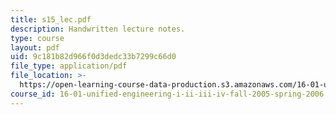 ```yaml
---
title: s15_lec.pdf
description: Handwritten lecture notes.
type: course
layout: pdf
uid: 9c181b82d966f0d3dedc33b7299c66d0
file_type: application/pdf
file_location: >-
  https://open-learning-course-data-production.s3.amazonaws.com/16-01-unified-engineering-i-ii-iii-iv-fall-2005-spring-2006/9c181b82d966f0d3dedc33b7299c66d0_s15_lec.pdf
course_id: 16-01-unified-engineering-i-ii-iii-iv-fall-2005-spring-2006
---
```


